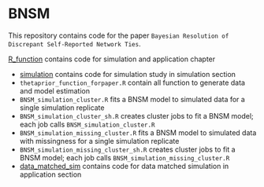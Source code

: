# BNSM

This repository contains code for the paper `Bayesian Resolution of Discrepant
Self-Reported Network Ties`.

[R_function](https://github.com/donga0223/BNSM/tree/main/R_function) contains code for simulation and application chapter 
 - [simulation](https://github.com/donga0223/BNSM/tree/main/R_function/simulation) contains code for simulation study in simulation section
  - `thetaprior_function_forpaper.R` contain all function to generate data and model estimation 
  - `BNSM_simulation_cluster.R` fits a BNSM model to simulated data for a single simulation replicate
  - `BNSM_simulation_cluster_sh.R` creates cluster jobs to fit a BNSM model; each job calls `BNSM_simulation_cluster.R`
  - `BNSM_simulation_missing_cluster.R` fits a BNSM model to simulated data with missingness for a single simulation replicate
  - `BNSM_simulation_missing_cluster_sh.R` creates cluster jobs to fit a BNSM model; each job calls `BNSM_simulation_missing_cluster.R`
 - [data_matched_sim](https://github.com/donga0223/BNSM/tree/main/R_function/data_matched_sim) contains code for data matched simulation in application section
